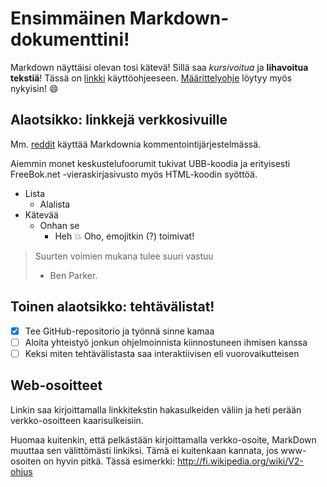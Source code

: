 # Ensimmäinen Markdown-dokumenttini!
Markdown näyttäisi olevan tosi kätevä! Sillä saa *kursivoitua* ja **lihavoitua tekstiä**! Tässä on [linkki](/dokumentointi/kaytto-ohje.md) käyttöohjeeseen. [Määrittelyohje](/dokumentointi/maarittelydokumentti.md) löytyy myös nykyisin! :smile:

## Alaotsikko: linkkejä verkkosivuille
Mm. [reddit](http://www.reddit.com) käyttää Markdownia kommentointijärjestelmässä.

Aiemmin monet keskustelufoorumit tukivat UBB-koodia ja erityisesti FreeBok.net -vieraskirjasivusto myös HTML-koodin syöttöä.

* Lista
  * Alalista
* Kätevää
  * Onhan se
    * Heh :boom: Oho, emojitkin (?) toimivat!
    
> Suurten voimien mukana tulee suuri vastuu
> - Ben Parker.

## Toinen alaotsikko: tehtävälistat!

- [x] Tee GitHub-repositorio ja työnnä sinne kamaa
- [ ] Aloita yhteistyö jonkun ohjelmoinnista kiinnostuneen ihmisen kanssa
- [ ] Keksi miten tehtävälistasta saa interaktiivisen eli vuorovaikutteisen

## Web-osoitteet

Linkin saa kirjoittamalla linkkitekstin hakasulkeiden väliin ja heti perään verkko-osoitteen kaarisulkeisiin.

Huomaa kuitenkin, että pelkästään kirjoittamalla verkko-osoite, MarkDown muuttaa sen välittömästi linkiksi. Tämä ei kuitenkaan kannata, jos www-osoiten on hyvin pitkä. Tässä esimerkki: http://fi.wikipedia.org/wiki/V2-ohjus
